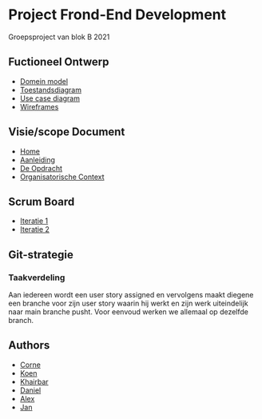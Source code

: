 
# Project Frond-End Development

Groepsproject van blok B 2021



## Fuctioneel Ontwerp


* [Domein model](https://github.com/HU-SD-V2PRFED-studenten-2122/prfed-2122-v2b-groep-1/blob/main/docs/domeinmodel.md)
* [Toestandsdiagram](https://github.com/HU-SD-V2PRFED-studenten-2122/prfed-2122-v2b-groep-1/blob/main/docs/toestandsdiagram.md)
* [Use case diagram](https://github.com/HU-SD-V2PRFED-studenten-2122/prfed-2122-v2b-groep-1/blob/main/docs/use%20case%20diagram.md)
* [Wireframes](https://github.com/HU-SD-V2PRFED-studenten-2122/prfed-2122-v2b-groep-1/blob/main/docs/wireframes.md)

## Visie/scope Document
* [Home](https://github.com/HU-SD-V2PRFED-studenten-2122/prfed-2122-v2b-groep-1/wiki)
* [Aanleiding](https://github.com/HU-SD-V2PRFED-studenten-2122/prfed-2122-v2b-groep-1/wiki/Aanleiding)
* [De Opdracht](https://github.com/HU-SD-V2PRFED-studenten-2122/prfed-2122-v2b-groep-1/wiki/De-Opdracht)
* [Organisatorische Context](https://github.com/HU-SD-V2PRFED-studenten-2122/prfed-2122-v2b-groep-1/wiki/Orgainisatorische-context)

## Scrum Board
* [Iteratie 1](https://github.com/HU-SD-V2PRFED-studenten-2122/prfed-2122-v2b-groep-1/projects/1)
* [Iteratie 2](https://github.com/HU-SD-V2PRFED-studenten-2122/prfed-2122-v2b-groep-1/projects/5)



## Git-strategie
### Taakverdeling
Aan iedereen wordt een user story assigned en vervolgens maakt diegene een branche 
voor zijn user story waarin hij werkt en zijn werk uiteindelijk naar main branche pusht.
Voor eenvoud werken we allemaal op dezelfde branch. 


## Authors

- [Corne](https://github.com/cornevanbarneveld)
- [Koen](https://github.com/koen1508)
- [Khairbar](https://github.com/Khaibar-coder34)
- [Daniel](https://github.com/DanielDmln)
- [Alex](https://github.com/eenjesta)
- [Jan](https://github.com/eenjesta)





